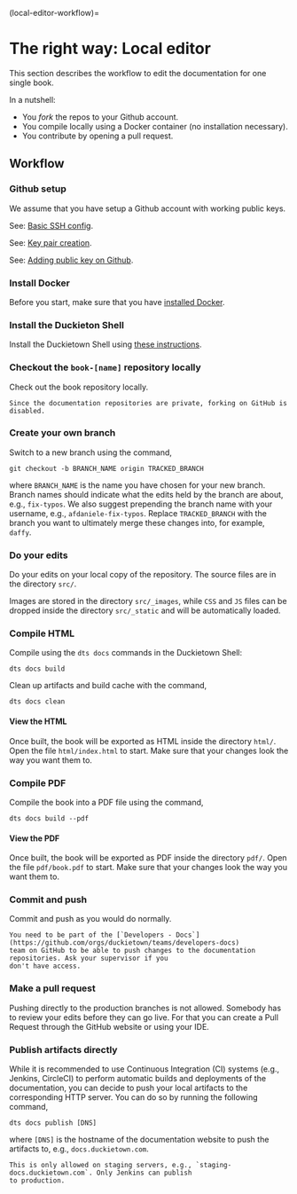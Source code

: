 (local-editor-workflow)=
# The right way: Local editor

This section describes the workflow to edit the documentation for one single book.

In a nutshell:

* You *fork* the repos to your Github account.
* You compile locally using a Docker container (no installation necessary).
* You contribute by opening a pull request.


## Workflow

### Github setup

We assume that you have setup a Github account with working public keys.

See: [Basic SSH config](+software_reference#github-access).

See: [Key pair creation](+software_reference#howto-create-key-pair).

See: [Adding public key on Github](+software_reference#github-access).


### Install Docker

Before you start, make sure that you have [installed Docker](+software_reference#docker).


### Install the Duckieton Shell

Install the Duckietown Shell using [these instructions](https://github.com/duckietown/duckietown-shell).


### Checkout the `book-[name]` repository locally

Check out the book repository locally.

```{attention}
Since the documentation repositories are private, forking on GitHub is disabled.
```


### Create your own branch

Switch to a new branch using the command,

```shell
git checkout -b BRANCH_NAME origin TRACKED_BRANCH
```

where `BRANCH_NAME` is the name you have chosen for your new branch. Branch names should
indicate what the edits held by the branch are about, e.g., `fix-typos`. We also suggest 
prepending the branch name with your username, e.g., `afdaniele-fix-typos`.
Replace `TRACKED_BRANCH` with the branch you want to ultimately merge these changes into, 
for example, `daffy`.


### Do your edits

Do your edits on your local copy of the repository.
The source files are in the directory `src/`. 

Images are stored in the directory `src/_images`, while `CSS` and `JS` files can be dropped inside the
directory `src/_static` and will be automatically loaded.


### Compile HTML

Compile using the `dts docs` commands in the Duckietown Shell:

    dts docs build

Clean up artifacts and build cache with the command,

    dts docs clean


#### View the HTML

Once built, the book will be exported as HTML inside the directory `html/`.
Open the file `html/index.html` to start. Make sure that your changes look the way you want them to.


### Compile PDF

Compile the book into a PDF file using the command,

    dts docs build --pdf


#### View the PDF

Once built, the book will be exported as PDF inside the directory `pdf/`.
Open the file `pdf/book.pdf` to start. Make sure that your changes look the way you want them to.


### Commit and push

Commit and push as you would do normally.

```{attention}
You need to be part of the [`Developers - Docs`](https://github.com/orgs/duckietown/teams/developers-docs)
team on GitHub to be able to push changes to the documentation repositories. Ask your supervisor if you
don't have access.
```


### Make a pull request

Pushing directly to the production branches is not allowed. Somebody has to review your edits before
they can go live. For that you can create a Pull Request through the GitHub website or using your IDE.


### Publish artifacts directly

While it is recommended to use Continuous Integration (CI) systems (e.g., Jenkins, CircleCI) to perform
automatic builds and deployments of the documentation, you can decide to push your local artifacts to the
corresponding HTTP server.
You can do so by running the following command,

    dts docs publish [DNS]

where `[DNS]` is the hostname of the documentation website to push the artifacts to, 
e.g., `docs.duckietown.com`.

```{note}
This is only allowed on staging servers, e.g., `staging-docs.duckietown.com`. Only Jenkins can publish
to production.
```
